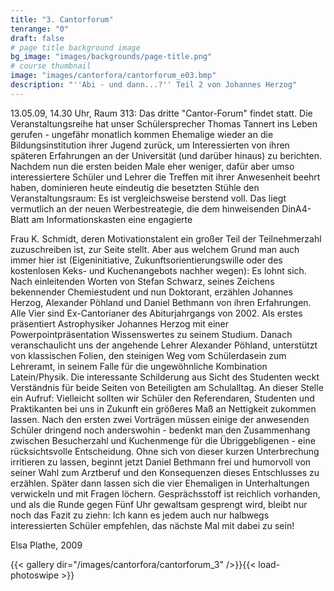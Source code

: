 ```yaml
---
title: "3. Cantorforum"
tenrange: "0"
draft: false
# page title background image
bg_image: "images/backgrounds/page-title.png"
# course thumbnail
image: "images/cantorfora/cantorforum_e03.bmp"
description: "''Abi - und dann...?'' Teil 2 von Johannes Herzog"
---
```


13.05.09, 14.30 Uhr, Raum 313: Das dritte "Cantor-Forum" findet statt.
Die Veranstaltungsreihe hat unser Schülersprecher Thomas Tannert ins Leben gerufen - ungefähr monatlich kommen Ehemalige wieder an die Bildungsinstitution ihrer Jugend zurück, um Interessierten von ihren späteren Erfahrungen an der Universität (und darüber hinaus) zu berichten.
Nachdem nun die ersten beiden Male eher weniger, dafür aber umso interessiertere Schüler und Lehrer die Treffen mit ihrer Anwesenheit beehrt haben, dominieren heute eindeutig die besetzten Stühle den Veranstaltungsraum: Es ist vergleichsweise berstend voll. Das liegt vermutlich an der neuen Werbestreategie, die dem hinweisenden DinA4-Blatt am Informationskasten eine engagierte

Frau K. Schmidt, deren Motivationstalent ein großer Teil der Teilnehmerzahl zuzuschreiben ist, zur Seite stellt.
Aber aus welchem Grund man auch immer hier ist (Eigeninitiative, Zukunftsorientierungswille oder des kostenlosen Keks- und Kuchenangebots nachher wegen): Es lohnt sich.
Nach einleitenden Worten von Stefan Schwarz, seines Zeichens bekennender Chemiestudent und nun Doktorant, erzählen Johannes Herzog, Alexander Pöhland und Daniel Bethmann von ihren Erfahrungen. Alle Vier sind Ex-Cantorianer des Abiturjahrgangs von 2002.
Als erstes präsentiert Astrophysiker Johannes Herzog mit einer Powerpointpräsentation Wissenswertes zu seinem Studium. Danach veranschaulicht uns der angehende Lehrer Alexander Pöhland, unterstützt von klassischen Folien, den steinigen Weg vom Schülerdasein zum Lehreramt, in seinem Falle für die ungewöhnliche Kombination Latein/Physik. Die interessante Schilderung aus Sicht des Studenten weckt Verständnis für beide Seiten von Beteiligten am Schulalltag. An dieser Stelle ein Aufruf: Vielleicht sollten wir Schüler den Referendaren, Studenten und Praktikanten bei uns in Zukunft ein größeres Maß an Nettigkeit zukommen lassen.
Nach den ersten zwei Vorträgen müssen einige der anwesenden Schüler dringend noch anderswohin - bedenkt man den Zusammenhang zwischen Besucherzahl und Kuchenmenge für die Übriggebligenen - eine rücksichtsvolle Entscheidung. Ohne sich von dieser kurzen Unterbrechung irritieren zu lassen, beginnt jetzt Daniel Bethmann frei und humorvoll von seiner Wahl zum Arztberuf und den Konsequenzen dieses Entschlusses zu erzählen.
Später dann lassen sich die vier Ehemaligen in Unterhaltungen verwickeln und mit Fragen löchern. Gesprächsstoff ist reichlich vorhanden, und als die Runde gegen Fünf Uhr gewaltsam gesprengt wird, bleibt nur noch das Fazit zu ziehn: Ich kann es jedem auch nur halbwegs interessierten Schüler empfehlen, das nächste Mal mit dabei zu sein!

Elsa Plathe, 2009

{{< gallery dir="/images/cantorfora/cantorforum_3" />}}{{< load-photoswipe >}}

